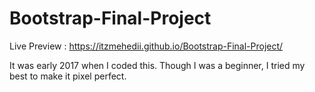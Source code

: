 # Bootstrap-Final-Project
Live Preview : https://itzmehedii.github.io/Bootstrap-Final-Project/


It was early 2017 when I coded this. Though I was a beginner, I tried my best to make it pixel perfect.
